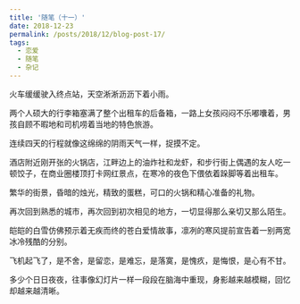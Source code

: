 ```yaml
---
title: '随笔（十一）'
date: 2018-12-23
permalink: /posts/2018/12/blog-post-17/
tags:
  - 恋爱
  - 随笔
  - 杂记
---
```


火车缓缓驶入终点站，天空淅淅沥沥下着小雨。

两个人硕大的行李箱塞满了整个出租车的后备箱，一路上女孩闷闷不乐嘟囔着，男孩自顾不暇地和司机唠着当地的特色旅游。

连续四天的行程就像这绵绵的阴雨天气一样，捉摸不定。

酒店附近刚开张的火锅店，江畔边上的油炸社和龙虾，和步行街上偶遇的友人吃一顿饺子，在商业圈楼顶打卡网红景点，在寒冷的夜色下偎依着跺脚等着出租车。

繁华的街景，昏暗的烛光，精致的蛋糕，可口的火锅和精心准备的礼物。

再次回到熟悉的城市，再次回到初次相见的地方，一切显得那么亲切又那么陌生。

皑皑的白雪仿佛预示着无疾而终的苍白爱情故事，凛冽的寒风提前宣告着一别两宽冰冷残酷的分别。

飞机起飞了，是不舍，是留恋，是难忘，是落寞，是愧疚，是悔恨，是心有不甘。

多少个日日夜夜，往事像幻灯片一样一段段在脑海中重现，身影越来越模糊，回忆却越来越清晰。
